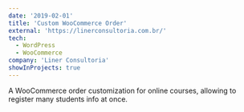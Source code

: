 ```yaml
---
date: '2019-02-01'
title: 'Custom WooCommerce Order'
external: 'https://linerconsultoria.com.br/'
tech:
  - WordPress
  - WooCommerce
company: 'Liner Consultoria'
showInProjects: true
---
```


A WooCommerce order customization for online courses, allowing to register many students info at once. 